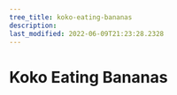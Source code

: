 ```yaml
---
tree_title: koko-eating-bananas
description: 
last_modified: 2022-06-09T21:23:28.2328
---
```


# Koko Eating Bananas

